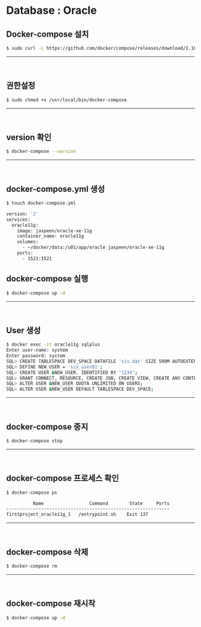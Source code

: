 # Database : Oracle
## Docker-compose 설치
```sh
$ sudo curl -L https://github.com/docker/compose/releases/download/1.18.0/docker-compose-`uname -s`-`uname -m` -o /usr/local/bin/docker-compose
```

<hr>
<br>

## 권한설정
```sh
$ sudo chmod +x /usr/local/bin/docker-compose
```

<hr>
<br>

## version 확인
```sh
$ docker-compose --version
```

<hr>
<br>

## docker-compose.yml 생성
```sh
$ touch docker-compose.yml

version: '2'
services:
  oracle11g:
    image: jaspeen/oracle-xe-11g
    container_name: oracle11g
    volumes:
      - ~/docker/data:/u01/app/oracle jaspeen/oracle-xe-11g
    ports:
      - 1521:1521
```

## docker-compose 실행
```sh
$ docker-compose up -d
```

<hr>
<br>

## User 생성
```sh
$ docker exec -it oracle11g sqlplus
Enter user-name: system
Enter password: system
SQL> CREATE TABLESPACE DEV_SPACE DATAFILE 'sis.dat' SIZE 500M AUTOEXTEND ON NEXT 10M;
SQL> DEFINE NEW_USER = 'sis_user01';
SQL> CREATE USER &NEW_USER. IDENTIFIED BY "1234";
SQL> GRANT CONNECT, RESOURCE, CREATE JOB, CREATE VIEW, CREATE ANY CONTEXT TO &NEW_USER;
SQL> ALTER USER &NEW_USER QUOTA UNLIMITED ON USERS;
SQL> ALTER USER &NEW_USER DEFAULT TABLESPACE DEV_SPACE;
```

<hr>
<br>

## docker-compose 중지
```sh
$ docker-compose stop
```

<hr>
<br>

## docker-compose 프로세스 확인
```sh
$ docker-compose ps

          Name                 Command        State     Ports
-------------------------------------------------------------
firstproject_oracle11g_1   /entrypoint.sh    Exit 137
```

<hr>
<br>

## docker-compose 삭제
```sh
$ docker-compose rm
```

<hr>
<br>

## docker-compose 재시작
```sh
$ docker-compose up -d
```